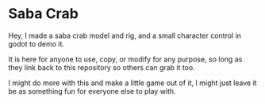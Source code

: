 # Saba Crab

Hey, I made a saba crab model and rig, and a small character control in godot to demo it.

It is here for anyone to use, copy, or modify for any purpose, so long as they link back to this repository so others can grab it too.

I might do more with this and make a little game out of it, I might just leave it be as something fun for everyone else to play with.
